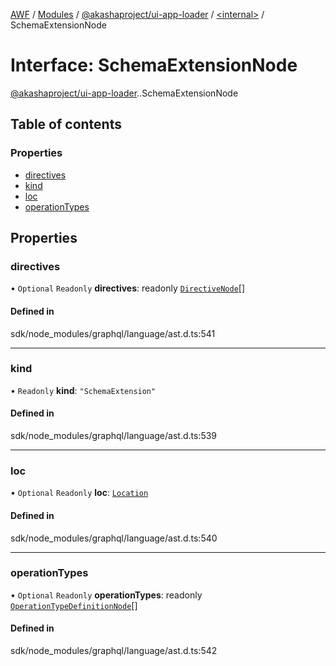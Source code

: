 [AWF](../README.md) / [Modules](../modules.md) / [@akashaproject/ui-app-loader](../modules/akashaproject_ui_app_loader.md) / [<internal\>](../modules/akashaproject_ui_app_loader._internal_.md) / SchemaExtensionNode

# Interface: SchemaExtensionNode

[@akashaproject/ui-app-loader](../modules/akashaproject_ui_app_loader.md).[<internal>](../modules/akashaproject_ui_app_loader._internal_.md).SchemaExtensionNode

## Table of contents

### Properties

- [directives](akashaproject_ui_app_loader._internal_.SchemaExtensionNode.md#directives)
- [kind](akashaproject_ui_app_loader._internal_.SchemaExtensionNode.md#kind)
- [loc](akashaproject_ui_app_loader._internal_.SchemaExtensionNode.md#loc)
- [operationTypes](akashaproject_ui_app_loader._internal_.SchemaExtensionNode.md#operationtypes)

## Properties

### directives

• `Optional` `Readonly` **directives**: readonly [`DirectiveNode`](akashaproject_ui_app_loader._internal_.DirectiveNode.md)[]

#### Defined in

sdk/node_modules/graphql/language/ast.d.ts:541

___

### kind

• `Readonly` **kind**: ``"SchemaExtension"``

#### Defined in

sdk/node_modules/graphql/language/ast.d.ts:539

___

### loc

• `Optional` `Readonly` **loc**: [`Location`](../classes/akashaproject_ui_app_loader._internal_.Location.md)

#### Defined in

sdk/node_modules/graphql/language/ast.d.ts:540

___

### operationTypes

• `Optional` `Readonly` **operationTypes**: readonly [`OperationTypeDefinitionNode`](akashaproject_ui_app_loader._internal_.OperationTypeDefinitionNode.md)[]

#### Defined in

sdk/node_modules/graphql/language/ast.d.ts:542
